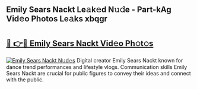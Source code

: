 ## Emily Sears Nackt Le𝚊k𝚎d N𝚞𝚍e - Part-kAg Vid𝚎o Photos Le𝚊ks xbqgr

# <h2><a href="http://fb6hps.evod.top/?m=Emily+Sears+Nackt">🔗 👉🔴 Emily Sears Nackt Vid𝚎o Ph𝚘t𝚘s</a></h2>

[![Emily Sears Nackt N𝚞d𝚎s](https://i.imgur.com/8V9OHl7.gif)](http://fb6hps.evod.top/?m=Emily+Sears+Nackt)
Digital creator Emily Sears Nackt known for dance trend performances and lifestyle vlogs. Communication skills Emily Sears Nackt are crucial for public figures to convey their ideas and connect with the public. 
